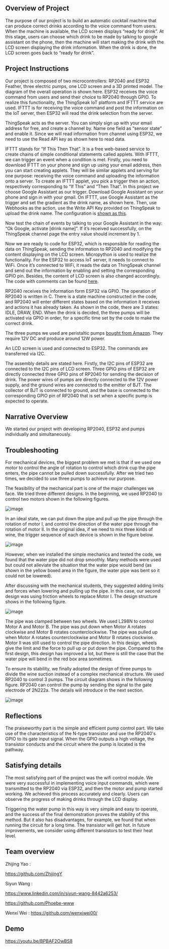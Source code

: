 ## Overview of Project

The purpose of our project is to build an automatic cocktail machine that can produce correct drinks according to the voice command from users. When the machine is available, the LCD screen displays “ready for drink”. At this stage, users can choose which drink to be made by talking to google assistant on the phone, then the machine will start making the drink with the LCD screen displaying the drink information. When the drink is done, the LCD screen goes back to “ready for drink”.

## Project Instructions 

Our project is composed of two microcontrollers: RP2040 and ESP32 Feather, three electric pumps, one LCD screen and a 3D printed model. The diagram of the overall operation is shown here. ESP32 receives the voice command from users and send their choice to RP2040 through GPIO. To realize this functionality, the ThingSpeak IoT platform and IFTTT service are used. IFTTT is for receiving the voice command and post the information on the IoT server, then ESP32 will read the drink selection from the server.

ThingSpeak acts as the server. You can simply sign up with your email address for free, and create a channel by. Name one field as “sensor state” and enable it. Since we will read information from channel using ESP32, we need to use the Read API key as shown here to read data.

IFTTT stands for “If This Then That”. It is a free web-based service to create chains of simple conditional statements called applets. With IFTTT, we can trigger an event when a condition is met. Firstly, you need to download IFTTT on your phone and sign up using your email address, then you can start creating applets. They will be similar applets and serving for one purpose: receiving the voice command and uploading the information onto a server. To create an IFTTT applet, you pick a trigger then an action, respectively corresponding to “If This” and “Then That”. In this project we choose Google Assistant as our trigger. Download Google Assistant on your phone and sign in with your gmail. On IFTTT, use Google Assistant as the trigger and set the gradient as the drink name, as shown here. Then, use Webhooks as the action, use the Write API Key provided on ThingSpeak to upload the drink name. The configuration is [shown as this](https://github.com/ESE519positive/ESE519positive.github.io/blob/main/Instruction/pic1.png).

Now test the chain of events by talking to your Google Assistant in the way: “Ok Google, activate [drink name]”. If it’s received successfully, on the ThingSpeak channel page the entry value should increment by 1.

Now we are ready to code for ESP32, which is responsible for reading the data on ThingSpeak, sending the information to RP2040 and modifying the content displaying on the LCD screen. Micropython is used to realize the functionality. For the ESP32 to access IoT server, it needs to connect to WiFi. Once it’s connected to WiFi, it reads the data on ThingSpeak channel and send out the information by enabling and setting the corresponding GPIO pin. Besides, the content of LCD screen is also changed accordingly. The code with comments can be found [here](https://github.com/ESE519positive/ESE519positive.github.io/blob/main/code/ESP32/main.py).

RP2040 receives the information form ESP32 via GPIO. The operation of RP2040 is written in C. There is a state machine constructed in the code, and RP2040 will enter different states based on the information it receives and actions it has already taken. As shown in the code, there are 3 states: IDLE, DRAW, END. When the drink is decided, the three pumps will be activated via GPIO in order, for a specific time set by the code to make the correct drink.

The three pumps we used are peristaltic pumps [bought from Amazon](https://www.amazon.com/gp/product/B09MVPJXFJ/ref=ppx_yo_dt_b_asin_image_o02_s00?ie=UTF8&psc=1). They require 12V DC and produce around 12W power. 

An LCD screen is used and connected to ESP32. The commands are transferred via I2C.

The assembly details are stated here. Firstly, the I2C pins of ESP32 are connected to the I2C pins of LCD screen. Three GPIO pins of ESP32 are directly connected three GPIO pins of RP2040 for sending the decision of drink. The power wires of pumps are directly connected to the 12V power supply, and the ground wires are connected to the emitter of BJT. The collector of BJT is connected to ground, and the base is connected to the corresponding GPIO pin of RP2040 that is set when a specific pump is expected to operate. 

## Narrative Overview

We started our project with developing RP2040, ESP32 and pumps individually and simultaneously. 

## Troubleshooting

For mechanical devices, the biggest problem we met is that if we used one motor to control the angle of rotation to control which drink cup the pipe enters, the pipe cannot be pulled down successfully. After we tried two times, we decided to use three pumps to achieve our purpose.

The feasibility of the mechanical part is one of the major challenges we face. We tried three different designs. In the beginning, we used RP2040 to control two motors shown in the following figures.

![image](https://github.com/ESE519positive/ESE519positive.github.io/blob/main/Troubleshooting/Picture1.png)

In an ideal state, we can put down the pipe and pull up the pipe through the rotation of motor I, and control the direction of the water pipe through the rotation of motor II. In the original idea, if we need to mix three kinds of wine, the trigger sequence of each device is shown in the figure below.

![image](https://github.com/ESE519positive/ESE519positive.github.io/blob/main/Troubleshooting/Picture2.png)

However, when we installed the simple mechanics and tested the code, we found that the water pipe did not drop smoothly. Many methods were used but could not alleviate the situation that the water pipe would bend (as shown in the yellow boxed area in the figure, the water pipe was bent so it could not be lowered).

After discussing with the mechanical students, they suggested adding limits and forces when lowering and pulling up the pipe. In this case, our second design was using friction wheels to replace Motor I. The design structure shows in the following figure.

![image](https://github.com/ESE519positive/ESE519positive.github.io/blob/main/Troubleshooting/Picture3.png)

The pipe was clamped between two wheels. We used L298N to control Motor A and Motor B. The pipe was put down when Motor A rotates clockwise and Motor B rotates counterclockwise. The pipe was pulled up when Motor A rotates counterclockwise and Motor B rotates clockwise. Motor II was still used to control the pipe direction. In this design, wheels give the limit and the force to pull up or put down the pipe. Compared to the first design, this design has improved a lot, but there is still the case that the water pipe will bend in the red box area sometimes.

To ensure its stability, we finally adopted the design of three pumps to divide the wine suction instead of a complex mechanical structure. We used RP2040 to control 3 pumps. The circuit diagram shows in the following figure. RP2040 can control the pump by sending the signal to the gate electrode of 2N222a. The details will introduce in the next section.

![image](https://github.com/ESE519positive/ESE519positive.github.io/blob/main/Troubleshooting/Picture4.png)

## Reflections

The praiseworthy part is the simple and efficient pump control part. We take use of the characteristics of the N-type transistor and use the RP2040's GPIO to its gate input signal. When the GPIO outputs a high voltage, the transistor conducts and the circuit where the pump is located is the pathway. 

## Satisfying details

The most satisfying part of the project was the wifi control module. We were very successful in implementing voice input commands, which were transmitted to the RP2040 via ESP32, and then the motor and pump started working. We achieved this process accurately and clearly. Users can observe the progress of making drinks through the LCD display.

Triggering the water pump in this way is very simple and easy to operate, and the success of the final demonstration proves the stability of this method. But it also has disadvantages, for example, we found that when running the circuit for a long time. The transistor will get hot. In future improvements, we consider using different transistors to test their heat level.

## Team overview

Zhijing Yao :

https://github.com/ZhijingY

Siyun Wang :

https://www.linkedin.com/in/siyun-wang-8442a6253/

https://github.com/Phoebe-www

Wenxi Wei : 
https://github.com/wenxiwei00/

## Demo

https://youtu.be/BPBAF2OwBS8
